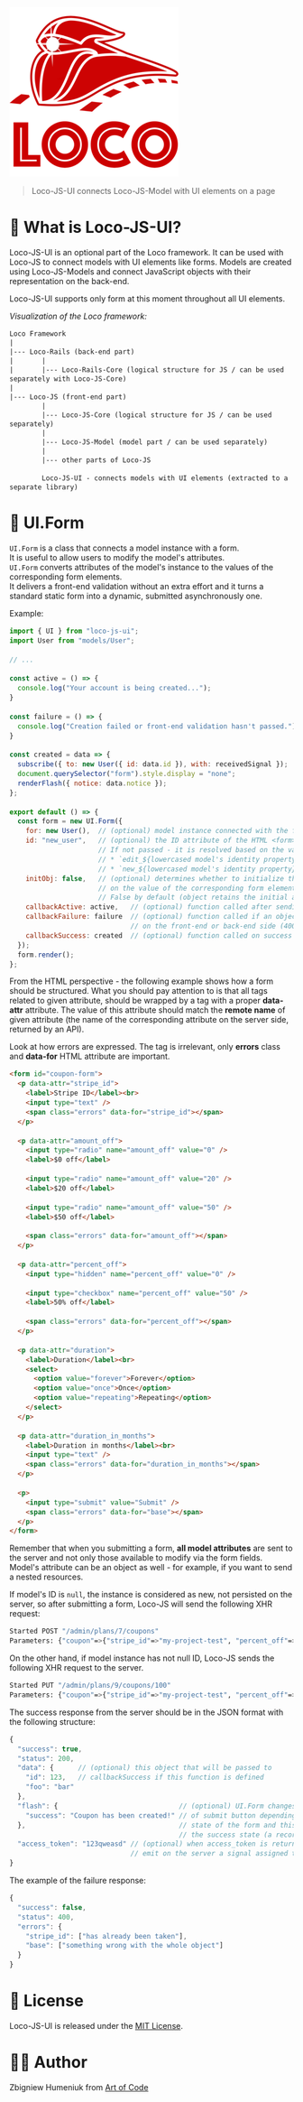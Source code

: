 ![logo](https://raw.githubusercontent.com/artofcodelabs/artofcodelabs.github.io/master/assets/ext/loco_logo_trans_sqr-300px.png)

> Loco-JS-UI connects Loco-JS-Model with UI elements on a page

# 🧐 What is Loco-JS-UI?

Loco-JS-UI is an optional part of the Loco framework. It can be used with Loco-JS to connect models with UI elements like forms. Models are created using Loco-JS-Models and connect JavaScript objects with their representation on the back-end.

Loco-JS-UI supports only form at this moment throughout all UI elements.

*Visualization of the Loco framework:*

```
Loco Framework
|
|--- Loco-Rails (back-end part)
|       |
|       |--- Loco-Rails-Core (logical structure for JS / can be used separately with Loco-JS-Core)
|
|--- Loco-JS (front-end part)
        |
        |--- Loco-JS-Core (logical structure for JS / can be used separately)
        |
        |--- Loco-JS-Model (model part / can be used separately)
        |
        |--- other parts of Loco-JS

        Loco-JS-UI - connects models with UI elements (extracted to a separate library)
```

# 📝 UI.Form

`UI.Form` is a class that connects a model instance with a form.  
It is useful to allow users to modify the model's attributes.  
`UI.Form` converts attributes of the model's instance to the values of the corresponding form elements.  
It delivers a front-end validation without an extra effort and it turns a standard static form into a dynamic, submitted asynchronously one.

Example:

```javascript
import { UI } from "loco-js-ui";
import User from "models/User";

// ...

const active = () => {
  console.log("Your account is being created...");
}

const failure = () => {
  console.log("Creation failed or front-end validation hasn't passed.");
}

const created = data => {
  subscribe({ to: new User({ id: data.id }), with: receivedSignal });
  document.querySelector("form").style.display = "none";
  renderFlash({ notice: data.notice });
};

export default () => {
  const form = new UI.Form({
    for: new User(),  // (optional) model instance connected with the form
    id: "new_user",   // (optional) the ID attribute of the HTML <form> element.
                      // If not passed - it is resolved based on the value of model's ID property to:
                      // * `edit_${lowercased model's identity property}_${model's ID}` - if present
                      // * `new_${lowercased model's identity property}` - if null
    initObj: false,   // (optional) determines whether to initialize the passed object based
                      // on the value of the corresponding form elements.
                      // False by default (object retains the initial attribute values)
    callbackActive: active,   // (optional) function called after sending the request
    callbackFailure: failure  // (optional) function called if an object is invalid
                              // on the front-end or back-end side (400 HTTP status code)
    callbackSuccess: created  // (optional) function called on success
  });
  form.render();
};
```

From the HTML perspective - the following example shows how a form should be structured.
What you should pay attention to is that all tags related to given attribute, should be wrapped by a tag with a proper **data-attr** attribute. The value of this attribute should match the **remote name** of given attribute (the name of the corresponding attribute on the server side, returned by an API).

Look at how errors are expressed. The tag is irrelevant, only **errors** class and **data-for** HTML attribute are important.

```html
<form id="coupon-form">
  <p data-attr="stripe_id">
    <label>Stripe ID</label><br>
    <input type="text" />
    <span class="errors" data-for="stripe_id"></span>
  </p>

  <p data-attr="amount_off">
    <input type="radio" name="amount_off" value="0" />
    <label>$0 off</label>

    <input type="radio" name="amount_off" value="20" />
    <label>$20 off</label>

    <input type="radio" name="amount_off" value="50" />
    <label>$50 off</label>

    <span class="errors" data-for="amount_off"></span>
  </p>

  <p data-attr="percent_off">
    <input type="hidden" name="percent_off" value="0" />

    <input type="checkbox" name="percent_off" value="50" />
    <label>50% off</label>

    <span class="errors" data-for="percent_off"></span>
  </p>

  <p data-attr="duration">
    <label>Duration</label><br>
    <select>
      <option value="forever">Forever</option>
      <option value="once">Once</option>
      <option value="repeating">Repeating</option>
    </select>
  </p>

  <p data-attr="duration_in_months">
    <label>Duration in months</label><br>
    <input type="text" />
    <span class="errors" data-for="duration_in_months"></span>
  </p>

  <p>
    <input type="submit" value="Submit" />
    <span class="errors" data-for="base"></span>
  </p>
</form>
```

Remember that when you submitting a form, **all model attributes** are sent to the server and not only those available to modify via the form fields.
Model's attribute can be an object as well - for example, if you want to send a nested resources.

If model's ID is `null`, the instance is considered as new, not persisted on the server, so after submitting a form, Loco-JS will send the following XHR request:

```bash
Started POST "/admin/plans/7/coupons"
Parameters: {"coupon"=>{"stripe_id"=>"my-project-test", "percent_off"=>50, "amount_off"=>"0", "duration"=>"repeating", "duration_in_months"=>6, "max_redemptions"=>nil, "redeem_by"=>nil}, "plan_id"=>"7"}
```

On the other hand, if model instance has not null ID, Loco-JS sends the following XHR request to the server.

```bash
Started PUT "/admin/plans/9/coupons/100"
Parameters: {"coupon"=>{"stripe_id"=>"my-project-test", "percent_off"=>0, "amount_off"=>"50", "duration"=>"once", "duration_in_months"=>nil, "max_redemptions"=>nil, "redeem_by"=>nil}, "plan_id"=>"9", "id"=>"100"}
```

The success response from the server should be in the JSON format with the following structure:

```javascript
{
  "success": true,
  "status": 200,
  "data": {      // (optional) this object that will be passed to
    "id": 123,   // callbackSuccess if this function is defined
    "foo": "bar"
  },
  "flash": {                              // (optional) UI.Form changes the value
    "success": "Coupon has been created!" // of submit button depending on the current
  },                                      // state of the form and this key represents
                                          // the success state (a record has been saved)
  "access_token": "123qweasd" // (optional) when access_token is returned you can then
                              // emit on the server a signal assigned to that token
}
```

The example of the failure response:

```javascript
{
  "success": false,
  "status": 400,
  "errors": {
    "stripe_id": ["has already been taken"],
    "base": ["something wrong with the whole object"]
  }
}
```

# 📜 License

Loco-JS-UI is released under the [MIT License](https://opensource.org/licenses/MIT).

# 👨‍🏭 Author

Zbigniew Humeniuk from [Art of Code](http://artofcode.co)